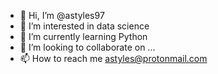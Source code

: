 - 👋 Hi, I’m @astyles97
- 👀 I’m interested in data science
- 🌱 I’m currently learning Python
- 💞️ I’m looking to collaborate on ...
- 📫 How to reach me astyles@protonmail.com

<!---
astyles97/astyles97 is a ✨ special ✨ repository because its `README.md` (this file) appears on your GitHub profile.
You can click the Preview link to take a look at your changes.
--->
